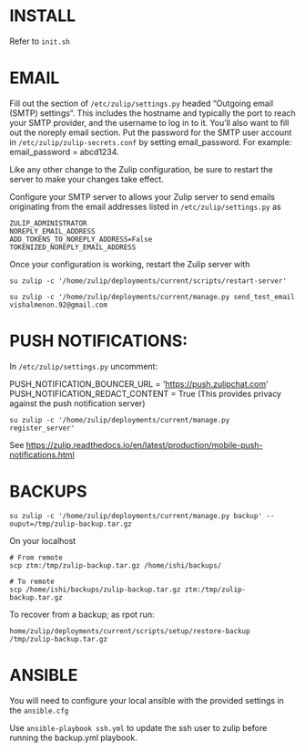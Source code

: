 # INSTALL

Refer to `init.sh`

# EMAIL

Fill out the section of `/etc/zulip/settings.py` headed “Outgoing email (SMTP) settings”. 
This includes the hostname and typically the port to reach your SMTP provider, and the username to log in to it. 
You’ll also want to fill out the noreply email section.
Put the password for the SMTP user account in `/etc/zulip/zulip-secrets.conf` by setting email_password. For example: email_password = abcd1234.

Like any other change to the Zulip configuration, be sure to restart the server to make your changes take effect.

Configure your SMTP server to allows your Zulip server to send emails originating from the email addresses listed in `/etc/zulip/settings.py` as

```
ZULIP_ADMINISTRATOR
NOREPLY_EMAIL_ADDRESS 
ADD_TOKENS_TO_NOREPLY_ADDRESS=False
TOKENIZED_NOREPLY_EMAIL_ADDRESS
```

Once your configuration is working, restart the Zulip server with 

```
su zulip -c '/home/zulip/deployments/current/scripts/restart-server'
```


```
su zulip -c '/home/zulip/deployments/current/manage.py send_test_email vishalmenon.92@gmail.com
```

# PUSH NOTIFICATIONS:

In `/etc/zulip/settings.py` uncomment:

PUSH_NOTIFICATION_BOUNCER_URL = 'https://push.zulipchat.com'
PUSH_NOTIFICATION_REDACT_CONTENT = True (This provides privacy against the push notification server)

```
su zulip -c '/home/zulip/deployments/current/manage.py register_server'
```

See https://zulip.readthedocs.io/en/latest/production/mobile-push-notifications.html

# BACKUPS

```
su zulip -c '/home/zulip/deployments/current/manage.py backup' --ouput=/tmp/zulip-backup.tar.gz
```

On your localhost
```
# From remote
scp ztm:/tmp/zulip-backup.tar.gz /home/ishi/backups/

# To remote
scp /home/ishi/backups/zulip-backup.tar.gz ztm:/tmp/zulip-backup.tar.gz

```

To recover from a backup; as rpot run:

```
home/zulip/deployments/current/scripts/setup/restore-backup /tmp/zulip-backup.tar.gz
```

# ANSIBLE

You will need to configure your local ansible with the provided settings in the `ansible.cfg`

Use `ansible-playbook ssh.yml` to update the ssh user to zulip before running the backup.yml playbook.
